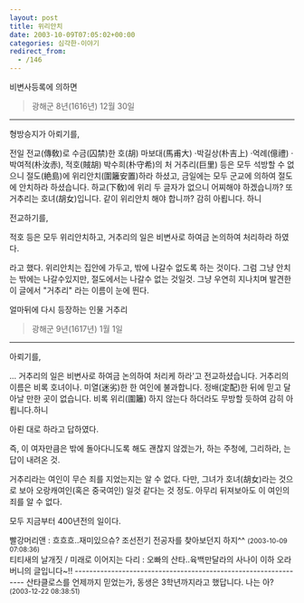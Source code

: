 ```yaml
---
layout: post
title: 위리안치
date: 2003-10-09T07:05:02+00:00
categories: 심각한-이야기
redirect_from:
  - /146
---
```


비변사등록에 의하면

> 광해군 8년(1616년) 12월 30일

---

형방승지가 아뢰기를,

전일 전교(傳敎)로 수금(囚禁)한 호(胡) 마보대(馬甫大) ·박길상(朴吉上) ·억례(億禮) ·박여적(朴汝赤), 적호(賊胡) 박수희(朴守希)의 처 거추리(巨里) 등은 모두 석방할 수 없으니 절도(絶島)에 위리안치(圍籬安置)하라 하셨고, 금일에는 모두 군교에 의하여 절도에 안치하라 하셨습니다. 하교(下敎)에 위리 두 글자가 없으니 어찌해야 하겠습니까? 또 거추리는 호녀(胡女)입니다. 같이 위리안치 해야 합니까? 감히 아룁니다. 하니

전교하기를,

적호 등은 모두 위리안치하고, 거추리의 일은 비변사로 하여금 논의하여 처리하라 하였다.

라고 했다. 위리안치는 집안에 가두고, 밖에 나갈수 없도록 하는 것이다. 그럼 그냥 안치는 밖에는 나갈수있지만, 절도에서는 나갈수 없는 것일것. 그냥 우연히 지나치며 발견한 이 글에서 "거추리" 라는 이름이 눈에 띈다.

얼마뒤에 다시 등장하는 인물 거추리

> 광해군 9년(1617년) 1월 1일

---

아뢰기를,

... 거추리의 일은 비변사로 하여금 논의하여 처리케 하라'고 전교하셨습니다. 거추리의 이름은 비록 호녀이나. 미열(迷劣)한 한 여인에 불과합니다. 정배(定配)한 뒤에 믿고 달아날 만한 곳이 없습니다. 비록 위리(圍籬) 하지 않는다 하더라도 무방할 듯하여 감히 아룁니다.하니

아뢴 대로 하라고 답하였다.

즉, 이 여자만큼은 밖에 돌아다니도록 해도 괜찮지 않겠는가, 하는 주청에, 그리하라, 는 답이 내려온 것.

거추리라는 여인이 무슨 죄를 지었는지는 알 수 없다. 다만, 그녀가 호녀(胡女)라는 것으로 보아 오랑캐여인(혹은 중국여인) 일것 같다는 것 정도. 아무리 뒤져보아도 이 여인의 죄를 알 수 없다.

모두 지금부터 400년전의 일이다.
<div id=comments>
<div class=comment>
<!--- cmt:310 --->
<!--- mail: --->
<!--- parent:0 --->
빨강머리앤 : 
흐흐흐..재미있으슈? 
조선전기 전공자를 찾아보던지 하지^^
 <small>(2003-10-09 07:08:36)</small>
</div>
<div class=comment>
<!--- cmt:311 --->
<!--- mail: --->
<!--- parent:0 --->
티티새의 날개짓 / 미래로 이어지는 다리 : 
오빠의 산타..육백만달라의 사나이
이하 오라버니의 글입니다~!!
----------------------------------------------------------------
산타클로스를 언제까지 믿었는가, 동생은 3학년까지라고 했답니다. 나는 아?
 <small>(2003-12-22 08:38:51)</small>
</div>
</div>
